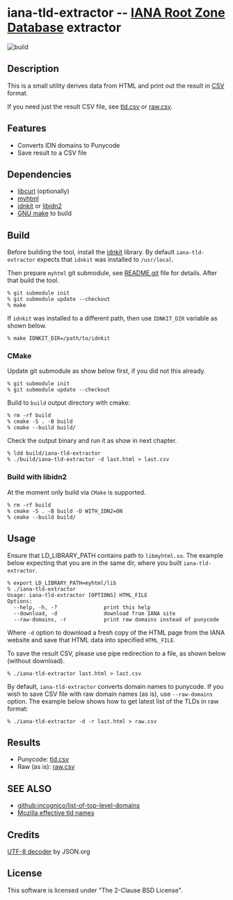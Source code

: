 # iana-tld-extractor -- [IANA Root Zone Database][1] extractor

![build](https://github.com/gh0stwizard/iana-tld-extractor/workflows/build/badge.svg)

## Description

This is a small utility derives data from HTML and print out
the result in [CSV][5] format.

If you need just the result CSV file, see [tld.csv][7] or [raw.csv][13].


## Features

* Converts IDN domains to Punycode
* Save result to a CSV file


## Dependencies

* [libcurl][2] (optionally)
* [myhtml][3]
* [idnkit][4] or [libidn2][12]
* [GNU make][6] to build


## Build

Before building the tool, install the [idnkit][4] library.
By default `iana-tld-extractor` expects that `idnkit` was
installed to `/usr/local`.

Then prepare `myhtml` git submodule, see [README.git][9] file
for details. After that build the tool.

```
% git submodule init
% git submodule update --checkout
% make
```

If `idnkit` was installed to a different path, then use
`IDNKIT_DIR` variable as shown below.

```
% make IDNKIT_DIR=/path/to/idnkit
```

### CMake

Update git submodule as show below first, if you did not this already.

```
% git submodule init
% git submodule update --checkout
```

Build to `build` output directory with cmake:

```
% rm -rf build
% cmake -S . -B build
% cmake --build build/
```

Check the output binary and run it as show in next chapter.

```
% ldd build/iana-tld-extractor
% ./build/iana-tld-extractor -d last.html > last.csv
```

### Build with libidn2

At the moment only build via `CMake` is supported.

```
% rm -rf build
% cmake -S . -B build -D WITH_IDN2=ON
% cmake --build build/
```


## Usage

Ensure that LD_LIBRARY_PATH contains path to `libmyhtml.so`.
The example below expecting that you are in the same dir,
where you built `iana-tld-extractor`.

```
% export LD_LIBRARY_PATH=myhtml/lib
% ./iana-tld-extractor
Usage: iana-tld-extractor [OPTIONS] HTML_FILE
Options:
  --help, -h, -?               print this help
  --download, -d               download from IANA site
  --raw-domains, -r            print raw domains instead of punycode
```

Where `-d` option to download a fresh copy of the HTML page
from the IANA website and save that HTML data into
specified `HTML_FILE`.

To save the result CSV, please use pipe redirection to a file,
as shown below (without download).

```
% ./iana-tld-extractor last.html > last.csv
```

By default, `iana-tld-extractor` converts domain names to punycode.
If you wish to save CSV file with raw domain names (as is), use
`--raw-domains` option. The example below shows how to get latest
list of the TLDs in raw format:

```
% ./iana-tld-extractor -d -r last.html > raw.csv
```


## Results

* Punycode: [tld.csv][7]
* Raw (as is): [raw.csv][13]


## SEE ALSO

* [github:incognico/list-of-top-level-domains][10]
* [Mozilla effective tld names][11]


## Credits

[UTF-8 decoder][8] by JSON.org


## License

This software is licensed under "The 2-Clause BSD License".


[1]: https://www.iana.org/domains/root/db
[2]: https://curl.haxx.se/
[3]: https://github.com/lexborisov/myhtml
[4]: https://jprs.co.jp/idn/index-e.html
[5]: https://en.wikipedia.org/wiki/Comma-separated_values
[6]: https://www.gnu.org/software/make/
[7]: /tld.csv
[8]: http://www.json.org/JSON_checker/
[9]: /README.git
[10]: https://github.com/incognico/list-of-top-level-domains
[11]: http://mxr.mozilla.org/mozilla-central/source/netwerk/dns/effective_tld_names.dat?raw=1
[12]: https://gitlab.com/libidn/libidn2
[13]: /raw.csv

